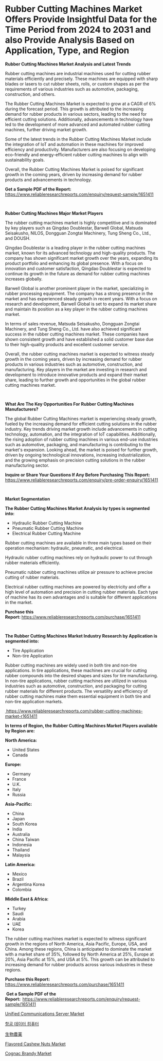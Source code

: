 <p><h1>Rubber Cutting Machines Market Offers Provide Insightful Data for the Time Period from 2024 to 2031 and also Provide Analysis Based on Application, Type, and Region</h1></p><p><strong>Rubber Cutting Machines Market Analysis and Latest Trends</strong></p>
<p><p>Rubber cutting machines are industrial machines used for cutting rubber materials efficiently and precisely. These machines are equipped with sharp blades or lasers to cut rubber sheets, rolls, or custom shapes as per the requirements of various industries such as automotive, packaging, construction, and others.</p><p>The Rubber Cutting Machines Market is expected to grow at a CAGR of 6% during the forecast period. This growth is attributed to the increasing demand for rubber products in various sectors, leading to the need for efficient cutting solutions. Additionally, advancements in technology have led to the development of more advanced and automated rubber cutting machines, further driving market growth.</p><p>Some of the latest trends in the Rubber Cutting Machines Market include the integration of IoT and automation in these machines for improved efficiency and productivity. Manufacturers are also focusing on developing eco-friendly and energy-efficient rubber cutting machines to align with sustainability goals.</p><p>Overall, the Rubber Cutting Machines Market is poised for significant growth in the coming years, driven by increasing demand for rubber products and advancements in technology.</p></p>
<p><strong>Get a Sample PDF of the Report:&nbsp;</strong> <a href="https://www.reliableresearchreports.com/enquiry/request-sample/1651411">https://www.reliableresearchreports.com/enquiry/request-sample/1651411</a></p>
<p>&nbsp;</p>
<p><strong>Rubber Cutting Machines Major Market Players</strong></p>
<p><p>The rubber cutting machines market is highly competitive and is dominated by key players such as Qingdao Doublestar, Barwell Global, Matsuda Seisakusho, NILOS, Dongguan Zongtai Machinery, Tung Sheng Co., Ltd., and DOUSH.</p><p>Qingdao Doublestar is a leading player in the rubber cutting machines market, known for its advanced technology and high-quality products. The company has shown significant market growth over the years, expanding its product portfolio and enhancing its global presence. With a focus on innovation and customer satisfaction, Qingdao Doublestar is expected to continue its growth in the future as demand for rubber cutting machines increases globally.</p><p>Barwell Global is another prominent player in the market, specializing in rubber processing equipment. The company has a strong presence in the market and has experienced steady growth in recent years. With a focus on research and development, Barwell Global is set to expand its market share and maintain its position as a key player in the rubber cutting machines market.</p><p>In terms of sales revenue, Matsuda Seisakusho, Dongguan Zongtai Machinery, and Tung Sheng Co., Ltd. have also achieved significant success in the rubber cutting machines market. These companies have shown consistent growth and have established a solid customer base due to their high-quality products and excellent customer service.</p><p>Overall, the rubber cutting machines market is expected to witness steady growth in the coming years, driven by increasing demand for rubber products in various industries such as automotive, construction, and manufacturing. Key players in the market are investing in research and development to introduce innovative products and expand their market share, leading to further growth and opportunities in the global rubber cutting machines market.</p></p>
<p>&nbsp;</p>
<p><strong>What Are The Key Opportunities For Rubber Cutting Machines Manufacturers?</strong></p>
<p><p>The global Rubber Cutting Machines market is experiencing steady growth, fueled by the increasing demand for efficient cutting solutions in the rubber industry. Key trends driving market growth include advancements in cutting technology, automation, and the integration of IoT capabilities. Additionally, the rising adoption of rubber cutting machines in various end-use industries such as automotive, packaging, and manufacturing is contributing to the market's expansion. Looking ahead, the market is poised for further growth, driven by ongoing technological innovations, increasing industrialization, and the growing emphasis on precision cutting solutions in the rubber manufacturing sector.</p></p>
<p><strong>Inquire or Share Your Questions If Any Before Purchasing This Report:</strong> <a href="https://www.reliableresearchreports.com/enquiry/pre-order-enquiry/1651411">https://www.reliableresearchreports.com/enquiry/pre-order-enquiry/1651411</a></p>
<p>&nbsp;</p>
<p><strong>Market Segmentation</strong></p>
<p><strong>The Rubber Cutting Machines Market Analysis by types is segmented into:</strong></p>
<p><ul><li>Hydraulic Rubber Cutting Machine</li><li>Pneumatic Rubber Cutting Machine</li><li>Electrical Rubber Cutting Machine</li></ul></p>
<p><p>Rubber cutting machines are available in three main types based on their operation mechanism: hydraulic, pneumatic, and electrical. </p><p>Hydraulic rubber cutting machines rely on hydraulic power to cut through rubber materials efficiently. </p><p>Pneumatic rubber cutting machines utilize air pressure to achieve precise cutting of rubber materials. </p><p>Electrical rubber cutting machines are powered by electricity and offer a high level of automation and precision in cutting rubber materials. Each type of machine has its own advantages and is suitable for different applications in the market.</p></p>
<p><strong>Purchase this Report:&nbsp;</strong><a href="https://www.reliableresearchreports.com/purchase/1651411">https://www.reliableresearchreports.com/purchase/1651411</a></p>
<p>&nbsp;</p>
<p><strong>The Rubber Cutting Machines Market Industry Research by Application is segmented into:</strong></p>
<p><ul><li>Tire Application</li><li>Non-tire Application</li></ul></p>
<p><p>Rubber cutting machines are widely used in both tire and non-tire applications. In tire applications, these machines are crucial for cutting rubber compounds into the desired shapes and sizes for tire manufacturing. In non-tire applications, rubber cutting machines are utilized in various industries such as automotive, construction, and packaging for cutting rubber materials for different products. The versatility and efficiency of rubber cutting machines make them essential equipment in both tire and non-tire application markets.</p></p>
<p><a href="https://www.reliableresearchreports.com/rubber-cutting-machines-market-r1651411">&nbsp;https://www.reliableresearchreports.com/rubber-cutting-machines-market-r1651411</a></p>
<p><strong>In terms of Region, the Rubber Cutting Machines Market Players available by Region are:</strong></p>
<p>
    <p> <strong> North America: </strong>
        <ul>
            <li>United States</li>
            <li>Canada</li>
        </ul>
        </p> 
    <p> <strong> Europe: </strong>
        <ul>
            <li>Germany</li>
            <li>France</li>
            <li>U.K.</li>
            <li>Italy</li>
            <li>Russia</li>
        </ul>
        </p> 
    <p> <strong> Asia-Pacific: </strong>
        <ul>
            <li>China</li>
            <li>Japan</li>
            <li>South Korea</li>
            <li>India</li>
            <li>Australia</li>
            <li>China Taiwan</li>
            <li>Indonesia</li>
            <li>Thailand</li>
            <li>Malaysia</li>
        </ul>
        </p> 
    <p> <strong> Latin America: </strong>
        <ul>
            <li>Mexico</li>
            <li>Brazil</li>
            <li>Argentina Korea</li>
            <li>Colombia</li>
        </ul>
        </p> 
    <p> <strong> Middle East & Africa: </strong>
        <ul>
            <li>Turkey</li>
            <li>Saudi</li>
            <li>Arabia</li>
            <li>UAE</li>
            <li>Korea</li>
        </ul>
    </p>
    </p>
<p><p>The rubber cutting machines market is expected to witness significant growth in the regions of North America, Asia Pacific, Europe, USA, and China. Among these regions, China is anticipated to dominate the market with a market share of 35%, followed by North America at 25%, Europe at 20%, Asia Pacific at 15%, and USA at 5%. This growth can be attributed to increasing demand for rubber products across various industries in these regions.</p></p>
<p><strong>Purchase this Report: </strong><a href="https://www.reliableresearchreports.com/purchase/1651411">https://www.reliableresearchreports.com/purchase/1651411</a></p>
<p>&nbsp;<strong>Get a Sample PDF of the Report:&nbsp;&nbsp;</strong><a href="https://www.reliableresearchreports.com/enquiry/request-sample/1651411">https://www.reliableresearchreports.com/enquiry/request-sample/1651411</a></p>
<p><strong></strong></p>
<p><p><a href="https://github.com/gdfhhhj/Market-Research-Report-List-5/blob/main/unified-communications-server-market.md">Unified Communications Server Market</a></p><p><a href="https://medium.com/@czbtzkwc9/%EA%B3%B5%EA%B8%B0-%EB%8D%B0%EC%9D%B4%ED%84%B0-%EC%BB%B4%ED%93%A8%ED%84%B0-%EC%8B%9C%EC%9E%A5-%EC%A0%90%EC%9C%A0%EC%9C%A8-%ED%81%AC%EA%B8%B0-%ED%8A%B8%EB%A0%8C%EB%93%9C-%EC%82%B0%EC%97%85-%EB%B6%84%EC%84%9D-%EB%B3%B4%EA%B3%A0%EC%84%9C-%EC%9D%91%EC%9A%A9-%ED%94%84%EB%A1%9C%EA%B7%B8%EB%9E%A8-%EB%AF%BC%EA%B0%84-%ED%95%AD%EA%B3%B5%EA%B8%B0-%EA%B5%B0%EC%9A%A9-%ED%95%AD%EA%B3%B5%EA%B8%B0-%EC%9C%A0%ED%98%95-%EC%95%84%EB%82%A0%EB%A1%9C%EA%B7%B8-%EB%94%94%EC%A7%80%ED%84%B8-%EB%B0%8F-2024-2031%EB%85%84-%EC%98%88%EC%B8%A1-b6be7f59c55d">항공 데이터 컴퓨터</a></p><p><a href="https://medium.com/@ridleydamion/%E5%B8%82%E5%A0%B4%E4%BA%88%E6%B8%AC-%E8%BE%B2%E6%A5%AD-%E6%9E%97%E6%A5%AD-%E3%81%9D%E3%81%AE%E4%BB%96%E3%81%AE%E5%BF%9C%E7%94%A8%E3%82%92%E5%AF%BE%E8%B1%A1%E3%81%A8%E3%81%97%E3%81%9F%E3%82%B0%E3%83%AD%E3%83%BC%E3%83%90%E3%83%AB%E3%81%AA%E7%94%9F%E7%89%A9%E8%BE%B2%E8%96%AC%E3%81%AE%E3%83%88%E3%83%AC%E3%83%B3%E3%83%89%E3%81%A8%E5%BD%B1%E9%9F%BF%E5%88%86%E6%9E%90-2024%E5%B9%B4-2031%E5%B9%B4-%E3%81%8A%E3%82%88%E3%81%B3%E6%A4%8D%E7%89%A9%E6%80%A7%E8%BE%B2%E8%96%AC-%E5%8B%95%E7%89%A9%E6%80%A7%E8%BE%B2%E8%96%AC-%E3%81%9D%E3%81%AE%E4%BB%96%E3%81%AE%E3%82%BF%E3%82%A4%E3%83%97%E5%88%A5-8ca1094e9a82">生物農薬</a></p><p><a href="https://medium.com/@liam.mcgrath5645/global-flavored-cashew-nuts-market-status-2024-2031-and-forecast-by-region-product-end-use-997a29cd4268">Flavored Cashew Nuts Market</a></p><p><a href="https://medium.com/@penelope.lee568/cognac-brandy-market-size-market-segmentation-market-trends-and-growth-analysis-forecast-till-c60a0d3b73bb">Cognac Brandy Market</a></p></p>